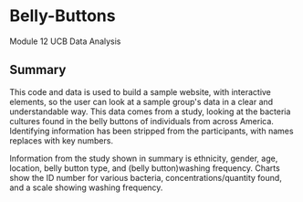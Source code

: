 # Belly-Buttons
Module 12 UCB Data Analysis

## Summary
This code and data is used to build a sample website, with interactive elements, so the user can look at a sample group's data in a clear and understandable way. This data comes from a study, looking at the bacteria cultures found in the belly buttons of individuals from across America. Identifying information has been stripped from the participants, with names replaces with key numbers.

Information from the study shown in summary is ethnicity, gender, age, location, belly button type, and (belly button)washing frequency. Charts show the ID number for various bacteria, concentrations/quantity found, and a scale showing washing frequency.
